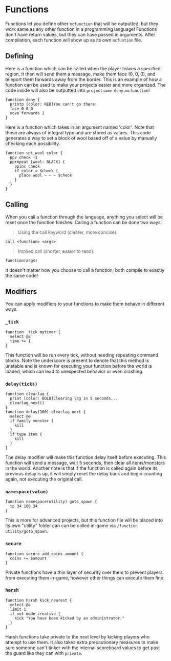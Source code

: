 # Functions

Functions let you define other `mcfunction` that will be outputted, but they work same as any other function in a programming language!
Functions don't have return values, but they can have passed in arguments. After compilation, each function will show up as its own `mcfuntion` file.

## Defining
Here is a function which can be called when the player leaves a specified region. It then will send them a message, make them face (0, 0, 0), and teleport them forwards away from the border. This is an example of how a function can be used to make your projects easier and more organized. The code inside will also be outputted into `projectname-deny.mcfunction`!
```
function deny {
  printp [color: RED]You can't go there!
  face 0 0 0
  move forwards 1
}
```
Here is a function which takes in an argument named 'color'. Note that these are always of integral type and are stored as values. This code generates a way to set a block of wool based off of a value by manually checking each possibility. 
```
function set_wool color {
  ppv check -1
  pprepeat [wool: BLACK] {
    ppinc check
    if color = $check {
      place wool ~ ~ ~ $check
    }
  }
}
```

## Calling
When you call a function through the language, anything you select will be reset once the function finishes.
Calling a function can be done two ways.

> Using the call keyword (clearer, more concise):
```
call <function> <args>
```

> Implied call (shorter, easier to read):
```
function(args)
```

It doesn't matter how you choose to call a function; both compile to exactly the same code!

## Modifiers
You can apply modifiers to your functions to make them behave in different ways.

### `_tick`
```
function _tick mytimer {
  select @a
  time += 1
}
```
This function will be run every tick, without needing repeating command blocks. Note the underscore is present to denote that this method is unstable and is known for executing your function before the world is loaded, which can lead to unexpected behavior or even crashing.

### `delay(ticks)`
```
function clearlag {
  print [color: BOLD]Clearing lag in 5 seconds...
  clearlag_next()
}
function delay(100) clearlag_next {
  select @e
  if family monster {
    kill
  }
  if type item {
    kill
  }
}
```
The delay modifier will make this function delay itself before executing. This function will send a message, wait 5 seconds, then clear all items/monsters in the world. Another note is that if the function is called again before its previous delay is up, it will simply reset the delay back and begin counting again, not executing the original call.

### `namespace(value)`
```
function namespace(utility) goto_spawn {
  tp 34 100 34
}
```
This is more for advanced projects, but this function file will be placed into its own "utility" folder can can be called in-game via `/function utility/goto_spawn`.

### `secure`
```
function secure add_coins amount {
  coins += $amount
}
```
Private functions have a thin layer of security over them to prevent players from executing them in-game, however other things can execute them fine.

### `harsh`
```
function harsh kick_nearest {
  select @a
  limit 1
  if not mode creative {
    kick "You have been kicked by an administrator."
  }
}
```
Harsh functions take private to the next level by kicking players who attempt to use them. It also takes extra precautionary measures to make sure someone can't tinker with the internal scoreboard values to get past the guard like they can with `private`.
